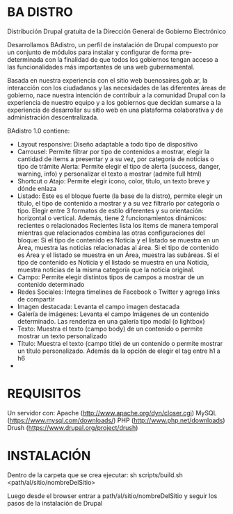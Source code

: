 BA DISTRO
==
Distribución Drupal gratuita de la Dirección General de Gobierno Electrónico

Desarrollamos BAdistro, un perfil de instalación de Drupal compuesto por un conjunto de módulos para instalar y configurar de forma pre-determinada con la finalidad de que todos los gobiernos tengan acceso a las funcionalidades más importantes de una web gubernamental. 

Basada en nuestra experiencia con el sitio web buenosaires.gob.ar, la interacción con los ciudadanos y las necesidades de las diferentes áreas de gobierno, nace nuestra intención de contribuir a la comunidad Drupal con la experiencia de nuestro equipo y a los gobiernos que decidan sumarse a la experiencia de desarrollar su sitio web en una plataforma colaborativa y de administración descentralizada.

BAdistro 1.0 contiene:

* Layout responsive: Diseño adaptable a todo tipo de dispositivo
* Carrousel: Permite filtrar por tipo de contenidos a mostrar, elegir la cantidad de items a presentar y a su vez, por categoría de noticias o tipo de trámite
Alerta: Permite elegir el tipo de alerta (success, danger, warning, info) y personalizar el texto a mostrar (admite full html)
* Shortcut o Atajo: Permite elegir icono, color, título, un texto breve y dónde enlaza
* Listado: Este es el bloque fuerte (la base de la distro), permite elegir un título, el tipo de contenido a mostrar y a su vez filtrarlo por categoría o tipo. Elegir entre 3 formatos de estilo diferentes y su orientación: horizontal o vertical. Además, tiene 2 funcionamientos dinámicos: recientes o relacionados
Recientes lista los items de manera temporal mientras que relacionados combina las otras configuraciones del bloque:
Si el tipo de contenido es Noticia y el listado se muestra en un Área, muestra las noticias relacionadas al área.
Si el tipo de contenido es Área y el listado se muestra en un Área, muestra las subáreas.
Si el tipo de contenido es Noticia y el listado se muestra en una Noticia, muestra noticias de la misma categoría que la noticia original.
* Campo: Permite elegir distintos tipos de campos a mostrar de un contenido determinado
* Redes Sociales: Integra timelines de Facebook o Twitter y agrega links de compartir
* Imagen destacada: Levanta el campo imagen destacada
* Galería de imágenes: Levanta el campo Imágenes de un contenido determinado. Las renderiza en una galería tipo modal (o lightbox)
* Texto: Muestra el texto (campo body) de un contenido o permite mostrar un texto personalizado
* Título: Muestra el texto (campo title) de un contenido o permite mostrar un título personalizado. Además da la opción de elegir el tag entre h1 a h6
* 

REQUISITOS
==
Un servidor con:
Apache (http://www.apache.org/dyn/closer.cgi)
MySQL (https://www.mysql.com/downloads/)
PHP (http://www.php.net/downloads)
Drush (https://www.drupal.org/project/drush)

INSTALACIÓN
==
Dentro de la carpeta que se crea ejecutar:
sh scripts/build.sh <path/al/sitio/nombreDelSitio>

Luego desde el browser entrar a path/al/sitio/nombreDelSitio y seguir los pasos de la instalación de Drupal
